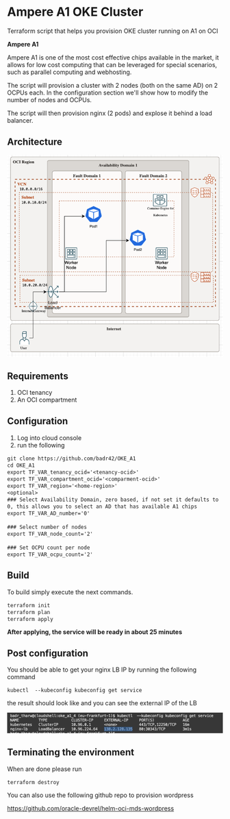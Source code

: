 # Ampere A1 OKE Cluster

Terraform script that helps you provision OKE cluster running on A1 on OCI

**Ampere A1** 

Ampere A1 is one of the most cost effective chips available in the market, it allows for low cost computing that can be leveraged for special scenarios, such as parallel computing and webhosting.

The script will provision a cluster with 2 nodes (both on the same AD) on 2 OCPUs each. In the configuration section we'll show how to modify the number of nodes and OCPUs.

The script will then provision nginx (2 pods) and explose it behind a load balancer.

## Architecture

![results](https://github.com/badr42/oke_A1/blob/main/images/architecture.png)
## Requirements
1. OCI tenancy
2. An OCI compartment

## Configuration

1. Log into cloud console 
2. run the following 
```
git clone https://github.com/badr42/OKE_A1
cd OKE_A1
export TF_VAR_tenancy_ocid='<tenancy-ocid>'
export TF_VAR_compartment_ocid='<comparment-ocid>'
export TF_VAR_region='<home-region>'
<optional>
### Select Availability Domain, zero based, if not set it defaults to 0, this allows you to select an AD that has available A1 chips
export TF_VAR_AD_number='0'

### Select number of nodes
export TF_VAR_node_count='2'

### Set OCPU count per node
export TF_VAR_ocpu_count='2'

```



## Build
To build simply execute the next commands. 
```
terraform init
terraform plan
terraform apply
```


**After applying, the service will be ready in about 25 minutes**  



## Post configuration

You should be able to get your nginx LB IP by running the following command 

```
kubectl  --kubeconfig kubeconfig get service

```


the result should look like and you can see the external IP of the LB

![results](https://github.com/badr42/oke_A1/blob/main/images/results.png)


## Terminating the environment
When are done please run

```
terraform destroy

```


You can also use the following github repo to provision wordpress 

https://github.com/oracle-devrel/helm-oci-mds-wordpress
